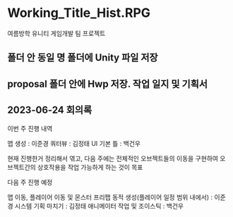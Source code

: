 # Working_Title_Hist.RPG
여름방학 유니티 게임개발 팀 프로젝트

## 폴더 안 동일 명 폴더에 Unity 파일 저장
## proposal 폴더 안에 Hwp 저장. 작업 일지 및 기획서

## 2023-06-24 회의록

<p color: #f00>이번 주 진행 내역</p>

맵 생성 : 이준경
쿼터뷰 : 김정태
UI 기본 틀 : 백건우

현재 진행한거 정리해서 엮고, 다음 주에는 전체적인 오브젝트들의 이동을 구현하여 오브젝트간의 상호작용을 작업 가능하게 하는 것이 목표

<p color: #f00>다음 주 진행 예정</p>

맵 이동, 플레이어 이동 및 몬스터 프리팹 동적 생성(플레이어 일정 범위 내에서) : 이준경
시스템 기획 마치기 : 김정태
애니메이터 작업 및 조이스틱 : 백건우